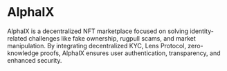 # AlphaIX
AlphaIX is a decentralized NFT marketplace focused on solving identity-related challenges like fake ownership, rugpull scams, and market manipulation. By integrating decentralized KYC, Lens Protocol, zero-knowledge proofs, AlphaIX ensures user authentication, transparency, and enhanced security.
